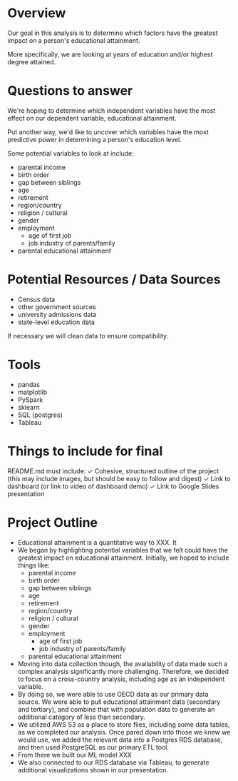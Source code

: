 # Overview
Our goal in this analysis is to determine which factors have the greatest impact on a person's educational attainment.

More specifically, we are looking at years of education and/or highest degree attained.



# Questions to answer
We're hoping to determine which independent variables have the most effect on our dependent variable, educational attainment.

Put another way, we'd like to uncover which variables have the most predictive power in determining a person's education level.

Some potential variables to look at include:

- parental income
- birth order
- gap between siblings
- age
- retirement
- region/country
- religion / cultural
- gender
- employment
	- age of first job
	- job industry of parents/family
- parental educational attainment



# Potential Resources / Data Sources

- Census data
- other government sources
- university admissions data
- state-level education data

If necessary we will clean data to ensure compatibility.


# Tools

- pandas
- matplotlib
- PySpark
- sklearn
- SQL (postgres)
- Tableau



# Things to include for final
README.md must include:
✓ Cohesive, structured outline of the project (this may include images, but should be easy to follow and digest)
✓ Link to dashboard (or link to video of dashboard demo)
✓ Link to Google Slides presentation



# Project Outline

- Educational attainment is a quantitative way to XXX. It 
- We began by highlighting potential variables that we felt could have the greatest impact on educational attainment. Initially, we hoped to include things like:
	- parental income
	- birth order
	- gap between siblings
	- age
	- retirement
	- region/country
	- religion / cultural
	- gender
	- employment
		- age of first job
		- job industry of parents/family
	- parental educational attainment
- Moving into data collection though, the availability of data made such a complex analysis significantly more challenging. Therefore, we decided to focus on a cross-country analysis, including age as an independent variable.
- By doing so, we were able to use OECD data as our primary data source. We were able to pull educational attainment data (secondary and tertiary), and combine that with population data to generate an additional category of less than secondary.
- We utilized AWS S3 as a place to store files, including some data tables, as we completed our analysis. Once pared down into those we knew we would use, we added the relevant data into a Postgres RDS database, and then used PostgreSQL as our primary ETL tool.
- From there we built our ML model XXX
- We also connected to our RDS database via Tableau, to generate additional visualizations shown in our presentation.
